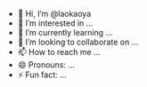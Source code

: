 - 👋 Hi, I’m @laokaoya
- 👀 I’m interested in ...
- 🌱 I’m currently learning ...
- 💞️ I’m looking to collaborate on ...
- 📫 How to reach me ...
- 😄 Pronouns: ...
- ⚡ Fun fact: ...

<!---
laokaoya/laokaoya is a ✨ special ✨ repository because its `README.md` (this file) appears on your GitHub profile.
You can click the Preview link to take a look at your changes.
--->
